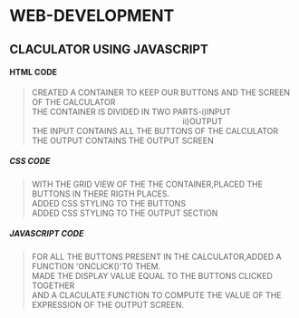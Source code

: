 # WEB-DEVELOPMENT
## CLACULATOR USING JAVASCRIPT
#### HTML CODE  
>CREATED A CONTAINER TO KEEP OUR BUTTONS AND THE SCREEN OF THE CALCULATOR<br />
>THE CONTAINER IS DIVIDED IN TWO PARTS-i)INPUT <br />
>&emsp;&emsp;&emsp;&emsp;&emsp;&emsp;&emsp;&emsp;&emsp;&emsp;&emsp;&emsp;&emsp;&emsp;&emsp;&emsp;&emsp;&emsp;&emsp;ii)OUTPUT<br />
>THE INPUT CONTAINS ALL THE BUTTONS OF THE CALCULATOR<br />
>THE OUTPUT CONTAINS THE OUTPUT SCREEN<br />

##### CSS CODE 
>WITH THE GRID VIEW OF THE THE CONTAINER,PLACED THE BUTTONS IN THERE RIGTH PLACES.<br />
>ADDED CSS STYLING TO THE BUTTONS<br />
>ADDED CSS STYLING TO THE OUTPUT SECTION<br />

##### JAVASCRIPT CODE
>FOR ALL THE BUTTONS PRESENT IN THE CALCULATOR,ADDED A FUNCTION 'ONCLICK()'TO THEM.<br />
>MADE THE DISPLAY VALUE EQUAL TO THE BUTTONS CLICKED TOGETHER<br />
>AND A CLACULATE FUNCTION TO COMPUTE THE VALUE OF THE EXPRESSION OF THE OUTPUT SCREEN.<br />
